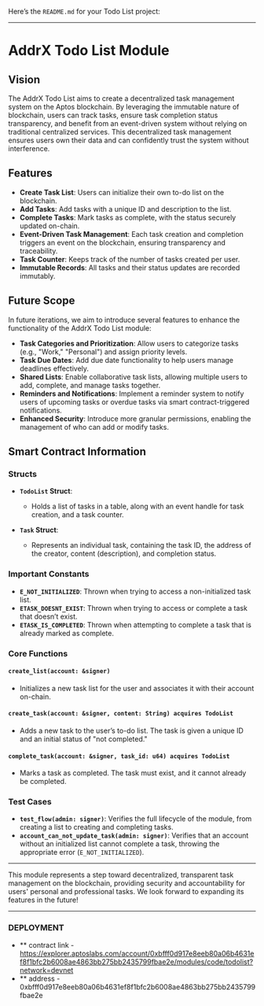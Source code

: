 Here’s the `README.md` for your Todo List project:

---

# AddrX Todo List Module

## Vision

The AddrX Todo List aims to create a decentralized task management system on the Aptos blockchain. By leveraging the immutable nature of blockchain, users can track tasks, ensure task completion status transparency, and benefit from an event-driven system without relying on traditional centralized services. This decentralized task management ensures users own their data and can confidently trust the system without interference.

## Features

- **Create Task List**: Users can initialize their own to-do list on the blockchain.
- **Add Tasks**: Add tasks with a unique ID and description to the list.
- **Complete Tasks**: Mark tasks as complete, with the status securely updated on-chain.
- **Event-Driven Task Management**: Each task creation and completion triggers an event on the blockchain, ensuring transparency and traceability.
- **Task Counter**: Keeps track of the number of tasks created per user.
- **Immutable Records**: All tasks and their status updates are recorded immutably.

## Future Scope

In future iterations, we aim to introduce several features to enhance the functionality of the AddrX Todo List module:
- **Task Categories and Prioritization**: Allow users to categorize tasks (e.g., "Work," "Personal") and assign priority levels.
- **Task Due Dates**: Add due date functionality to help users manage deadlines effectively.
- **Shared Lists**: Enable collaborative task lists, allowing multiple users to add, complete, and manage tasks together.
- **Reminders and Notifications**: Implement a reminder system to notify users of upcoming tasks or overdue tasks via smart contract-triggered notifications.
- **Enhanced Security**: Introduce more granular permissions, enabling the management of who can add or modify tasks.

## Smart Contract Information

### Structs

- **`TodoList` Struct**: 
  - Holds a list of tasks in a table, along with an event handle for task creation, and a task counter.
  
- **`Task` Struct**: 
  - Represents an individual task, containing the task ID, the address of the creator, content (description), and completion status.

### Important Constants

- **`E_NOT_INITIALIZED`**: Thrown when trying to access a non-initialized task list.
- **`ETASK_DOESNT_EXIST`**: Thrown when trying to access or complete a task that doesn’t exist.
- **`ETASK_IS_COMPLETED`**: Thrown when attempting to complete a task that is already marked as complete.

### Core Functions

#### `create_list(account: &signer)`
- Initializes a new task list for the user and associates it with their account on-chain.

#### `create_task(account: &signer, content: String) acquires TodoList`
- Adds a new task to the user’s to-do list. The task is given a unique ID and an initial status of "not completed."

#### `complete_task(account: &signer, task_id: u64) acquires TodoList`
- Marks a task as completed. The task must exist, and it cannot already be completed.

### Test Cases

- **`test_flow(admin: signer)`**: Verifies the full lifecycle of the module, from creating a list to creating and completing tasks.
- **`account_can_not_update_task(admin: signer)`**: Verifies that an account without an initialized list cannot complete a task, throwing the appropriate error (`E_NOT_INITIALIZED`).

---

This module represents a step toward decentralized, transparent task management on the blockchain, providing security and accountability for users' personal and professional tasks. We look forward to expanding its features in the future!

--- 

### DEPLOYMENT
- ** contract link - https://explorer.aptoslabs.com/account/0xbfff0d917e8eeb80a06b4631ef8f1bfc2b6008ae4863bb275bb2435799fbae2e/modules/code/todolist?network=devnet
- ** address - 0xbfff0d917e8eeb80a06b4631ef8f1bfc2b6008ae4863bb275bb2435799fbae2e
